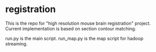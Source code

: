 registration
============
This is the repo for "high resolution mouse brain registration" project.
Current implementation is based on section contour matching.

run.py is the main script.
run_map.py is the map script for hadoop streaming.
